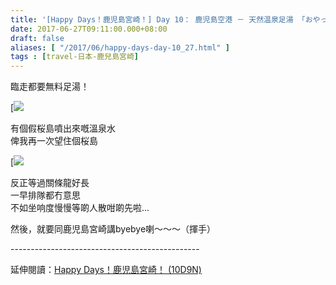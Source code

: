 ```yaml
---
title: '[Happy Days！鹿児島宮崎！] Day 10： 鹿児島空港 － 天然温泉足湯 「おやっとさぁ」 '
date: 2017-06-27T09:11:00.000+08:00
draft: false
aliases: [ "/2017/06/happy-days-day-10_27.html" ]
tags : [travel-日本-鹿兒島宮崎]
---
```


臨走都要無料足湯！  
  
[![](/images/kojkmi10c.jpg)

有個假桜島噴出來嘅溫泉水  
俾我再一次望住個桜島  

[![](/images/kojkmi10c1.jpg)

反正等過關條龍好長  
一早排隊都冇意思  
不如坐响度慢慢等啲人散咁啲先啦...  
  
  
然後，就要同鹿児島宮崎講byebye喇～～～（揮手）  
  
\-----------------------------------------------  
  
延伸閱讀：[Happy Days！鹿児島宮崎！ (10D9N)](https://hidie.net/kojkmi10d9n/)
